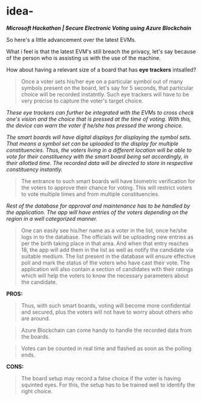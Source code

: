 # idea-
***Microsoft Hackathon | Secure Electronic Voting using Azure Blockchain***

So here's a little advancement over the latest EVMs. 

What i feel is that the latest EVM's still breach the privacy, let's say because of the person who is assisting us with the use of the machine.

How about having a relevant size of a board that has **eye trackers** intsalled?
> Once a voter sets his/her eye on a particular symbol out of many symbols present on the board, let's say for 5 seconds, that particular choice will be recorded instatntly.
> Such eye trackers will have to be very precise to capture the voter's target choice.

_These eye trackers can further be integrated with the EVMs to cross check one's vision and the choice that is pressed at the time of voting. With this, the device can warn the voter if he/she has pressed the wrong choice._

_The smart boards will have digital displays for displaying the symbol sets. That means a symbol set can be uploaded to the display for multiple constituencies. Thus, the voters living in a different location will be able to vote for their constituency with the smart board being set accordingly, in their allotted time. The recorded data will be directed to store in respective constituency instantly._
>The entrance to such smart boards will have biometric verification for the voters to approve their chance for voting. This will restrict voters to vote multiple times and from multiple constituencies.

_Rest of the database for approval and maintenance has to be handled by the application. The app will have entries of the voters depending on the region in a well categorized manner._
>One can easily see his/her name as a voter in the list, once he/she logs in to the database. The officials will be uploading new entries as per the birth taking place in that area. And when that entry reaches 18, the app will add them in the list as well as notify the candidate via suitable medium.
>The list present in the database will ensure effective poll and mark the status of the voters who have cast their vote.
>The application will also contain a section of candidates with their ratings which will help the voters to know the necessary parameters about the candidate.



**PROS:**
>Thus, with such smart boards, voting will become more confidential and secured, plus the voters will not have to worry about others who are around.

>Azure Blockchain can come handy to handle the recorded data from the boards.

>Votes can be counted in real time and flashed as soon as the polling ends.

**CONS:**
>The board setup may record a false choice if the voter is having squinted eyes. For this, the setup has to be trained well to identify the right choice.
